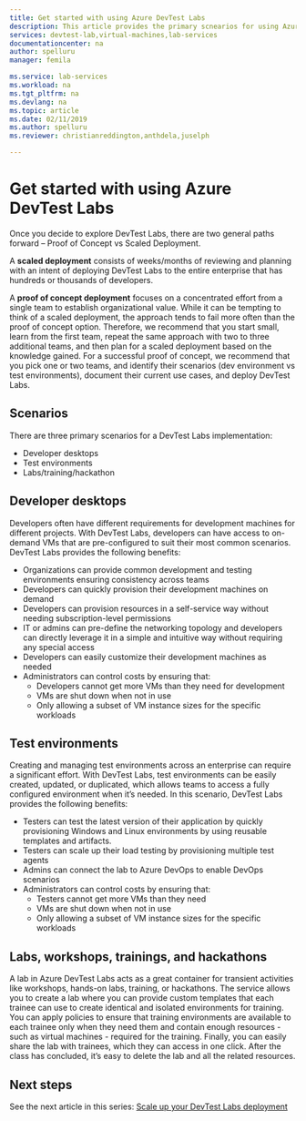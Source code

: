 ```yaml
---
title: Get started with using Azure DevTest Labs
description: This article provides the primary scnearios for using Azure DevTest Labs and two general paths to start using the service in your organization. 
services: devtest-lab,virtual-machines,lab-services
documentationcenter: na
author: spelluru
manager: femila

ms.service: lab-services
ms.workload: na
ms.tgt_pltfrm: na
ms.devlang: na
ms.topic: article
ms.date: 02/11/2019
ms.author: spelluru
ms.reviewer: christianreddington,anthdela,juselph

---
```


# Get started with using Azure DevTest Labs
Once you decide to explore DevTest Labs, there are two general paths forward – Proof of Concept vs Scaled Deployment. 

A **scaled deployment** consists of weeks/months of reviewing and planning with an intent of deploying DevTest Labs to the entire enterprise that has hundreds or thousands of developers. 

A **proof of concept deployment** focuses on a concentrated effort from a single team to establish organizational value. While it can be tempting to think of a scaled deployment, the approach tends to fail more often than the proof of concept option. Therefore, we recommend that you start small, learn from the first team, repeat the same approach with two to three additional teams, and then plan for a scaled deployment based on the knowledge gained. For a successful proof of concept, we recommend that you pick one or two teams, and identify their scenarios (dev environment vs test environments), document their current use cases, and deploy DevTest Labs. 

## Scenarios
There are three primary scenarios for a DevTest Labs implementation: 

- Developer desktops
- Test environments
- Labs/training/hackathon

## Developer desktops
Developers often have different requirements for development machines for different projects. With DevTest Labs, developers can have access to on-demand VMs that are pre-configured to suit their most common scenarios. DevTest Labs provides the following benefits:

- Organizations can provide common development and testing environments ensuring consistency across teams
- Developers can quickly provision their development machines on demand
- Developers can provision resources in a self-service way without needing subscription-level permissions
- IT or admins can pre-define the networking topology and developers can directly leverage it in a simple and intuitive way without requiring any special access
- Developers can easily customize their development machines as needed
- Administrators can control costs by ensuring that:
    - Developers cannot get more VMs than they need for development
    - VMs are shut down when not in use
    - Only allowing a subset of VM instance sizes for the specific workloads

## Test environments
Creating and managing test environments across an enterprise can require a significant effort. With DevTest Labs, test environments can be easily created, updated, or duplicated, which allows teams to access a fully configured environment when it’s needed. In this scenario, DevTest Labs provides the following benefits:

- Testers can test the latest version of their application by quickly provisioning Windows and Linux environments by using reusable templates and artifacts.
- Testers can scale up their load testing by provisioning multiple test agents
- Admins can connect the lab to Azure DevOps to enable DevOps scenarios
- Administrators can control costs by ensuring that:
    - Testers cannot get more VMs than they need
    - VMs are shut down when not in use
    - Only allowing a subset of VM instance sizes for the specific workloads

## Labs, workshops, trainings, and hackathons  
A lab in Azure DevTest Labs acts as a great container for transient activities like workshops, hands-on labs, training, or hackathons. The service allows you to create a lab where you can provide custom templates that each trainee can use to create identical and isolated environments for training. You can apply policies to ensure that training environments are available to each trainee only when they need them and contain enough resources - such as virtual machines - required for the training. Finally, you can easily share the lab with trainees, which they can access in one click. After the class has concluded, it’s easy to delete the lab and all the related resources.


## Next steps
See the next article in this series: [Scale up your DevTest Labs deployment](devtest-lab-guidance-scale.md)
